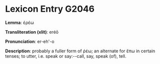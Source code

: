 # Lexicon Entry G2046

**Lemma**: ἐρέω

**Transliteration (xlit)**: eréō

**Pronunciation**: er-eh'-o

**Description**:
probably a fuller form of ῥέω; an alternate for ἔπω in certain tenses; to utter, i.e. speak or say:--call, say, speak (of), tell.
